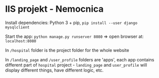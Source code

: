 # IIS projekt - Nemocnica

Install dependencies: Python 3 + pip, ```pip install --user django mysqlclient```

Start the app: ```python manage.py runserver 8080``` => open browser at: ```localhost:8080```

In ```/hospital``` folder is the project folder for the whole website

In ```/landing_page``` and ```/user_profile``` folders are 'apps', each app contains different part of ```hospital``` project - ```landing_page``` and ```user_profile``` will display different things, have different logic, etc.
